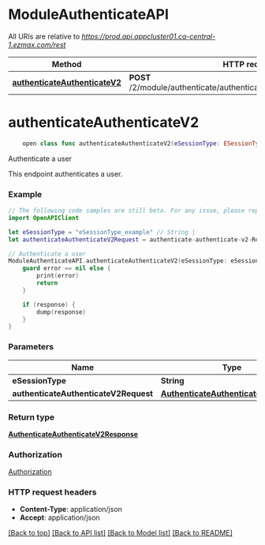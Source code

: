 # ModuleAuthenticateAPI

All URIs are relative to *https://prod.api.appcluster01.ca-central-1.ezmax.com/rest*

Method | HTTP request | Description
------------- | ------------- | -------------
[**authenticateAuthenticateV2**](ModuleAuthenticateAPI.md#authenticateauthenticatev2) | **POST** /2/module/authenticate/authenticate/ezsignuser/{eSessionType} | Authenticate a user


# **authenticateAuthenticateV2**
```swift
    open class func authenticateAuthenticateV2(eSessionType: ESessionType_authenticateAuthenticateV2, authenticateAuthenticateV2Request: AuthenticateAuthenticateV2Request, completion: @escaping (_ data: AuthenticateAuthenticateV2Response?, _ error: Error?) -> Void)
```

Authenticate a user

This endpoint authenticates a user.

### Example 
```swift
// The following code samples are still beta. For any issue, please report via http://github.com/OpenAPITools/openapi-generator/issues/new
import OpenAPIClient

let eSessionType = "eSessionType_example" // String | 
let authenticateAuthenticateV2Request = authenticate-authenticate-v2-Request(pksCustomerCode: "pksCustomerCode_example", sEmailAddress: "sEmailAddress_example", sUserLoginname: "sUserLoginname_example", sPassword: "sPassword_example") // AuthenticateAuthenticateV2Request | 

// Authenticate a user
ModuleAuthenticateAPI.authenticateAuthenticateV2(eSessionType: eSessionType, authenticateAuthenticateV2Request: authenticateAuthenticateV2Request) { (response, error) in
    guard error == nil else {
        print(error)
        return
    }

    if (response) {
        dump(response)
    }
}
```

### Parameters

Name | Type | Description  | Notes
------------- | ------------- | ------------- | -------------
 **eSessionType** | **String** |  | 
 **authenticateAuthenticateV2Request** | [**AuthenticateAuthenticateV2Request**](AuthenticateAuthenticateV2Request.md) |  | 

### Return type

[**AuthenticateAuthenticateV2Response**](AuthenticateAuthenticateV2Response.md)

### Authorization

[Authorization](../README.md#Authorization)

### HTTP request headers

 - **Content-Type**: application/json
 - **Accept**: application/json

[[Back to top]](#) [[Back to API list]](../README.md#documentation-for-api-endpoints) [[Back to Model list]](../README.md#documentation-for-models) [[Back to README]](../README.md)

